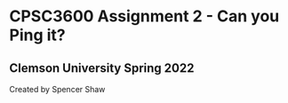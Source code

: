 # CPSC3600 Assignment 2 - Can you Ping it?
## Clemson University Spring 2022

Created by Spencer Shaw